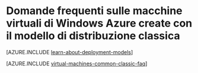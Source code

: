 <properties
    pageTitle="Domande frequenti su macchine virtuali classiche | Microsoft Azure"
    description="Vengono fornite le risposte ad alcune domande comuni sulle macchine virtuali di Windows Azure create con il modello di distribuzione classica."
    services="virtual-machines-windows"
    documentationCenter=""
    authors="cynthn"
    manager="timlt"
    editor=""
    tags="azure-service-management"/>

<tags
    ms.service="virtual-machines-windows"
    ms.workload="infrastructure-services"
    ms.tgt_pltfrm="vm-windows"
    ms.devlang="na"
    ms.topic="article"
    ms.date="07/28/2016"
    ms.author="cynthn"/>

# <a name="frequently-asked-question-about-azure-windows-virtual-machines-created-with-the-classic-deployment-model"></a>Domande frequenti sulle macchine virtuali di Windows Azure create con il modello di distribuzione classica

[AZURE.INCLUDE [learn-about-deployment-models](../../includes/learn-about-deployment-models-classic-include.md)]

[AZURE.INCLUDE [virtual-machines-common-classic-faq](../../includes/virtual-machines-common-classic-faq.md)]
